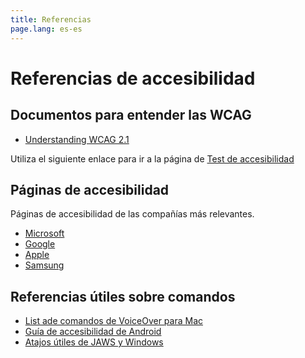 ```yaml
---
title: Referencias
page.lang: es-es
---
```


# Referencias de accesibilidad

## Documentos para entender las WCAG

* [Understanding WCAG 2.1](https://www.w3.org/WAI/WCAG21/Understanding/)

Utiliza el siguiente enlace para ir a la página de [Test de accesibilidad](https://www.thomann.de/es/dbx_286_s.htm?sid=a95f44678b2125f85210b654ab10a77b)
## Páginas de accesibilidad 

Páginas de accesibilidad de las compañías más relevantes.

* [Microsoft](https://www.microsoft.com/es-es/accessibility?rtc=1)
* [Google](https://www.google.com/accessibility)
* [Apple](https://www.apple.com/es/accessibility/)
* [Samsung](https://www.samsung.com/es/accesibilidad/)

## Referencias útiles sobre comandos

* [List ade comandos de VoiceOver para Mac](https://help.apple.com/voiceover/command-charts/)
* [Guía de accesibilidad de Android](https://support.google.com/accessibility/android/answer/6006564)
* [Atajos útiles de JAWS y Windows](https://www.compartolid.es/jaws-con-windows/)

